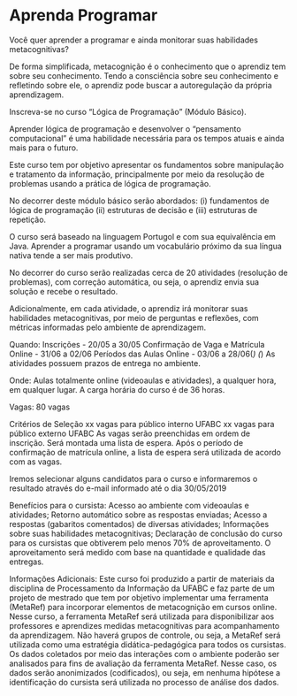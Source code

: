 # Aprenda Programar

Você quer aprender a programar e ainda monitorar suas habilidades metacognitivas?

De forma simplificada, metacognição é o conhecimento que o aprendiz tem sobre seu conhecimento. Tendo a consciência sobre seu conhecimento e refletindo sobre ele, o aprendiz pode buscar a autoregulação da própria aprendizagem.

Inscreva-se no curso “Lógica de Programação” (Módulo Básico). 

Aprender lógica de programação e desenvolver o “pensamento computacional” é uma habilidade necessária para os tempos atuais e ainda mais para o futuro. 

Este curso tem por objetivo apresentar os fundamentos sobre manipulação e tratamento da informação, principalmente por meio da resolução de problemas usando a prática de lógica de programação. 

No decorrer deste módulo básico serão abordados:
(i) fundamentos de lógica de programação
(ii) estruturas de decisão e
(iii) estruturas de repetição.

O curso será baseado na linguagem Portugol e com sua equivalência em Java. Aprender a programar usando um vocabulário próximo da sua língua nativa tende a ser mais produtivo.

No decorrer do curso serão realizadas cerca de 20 atividades (resolução de problemas), com correção automática, ou seja, o aprendiz envia sua solução e recebe o resultado.

Adicionalmente, em cada atividade, o aprendiz irá monitorar suas habilidades metacognitivas, por meio de perguntas e reflexões, com métricas informadas pelo ambiente de aprendizagem.

Quando: 
Inscrições - 20/05 a 30/05
Confirmação de Vaga e Matrícula Online - 31/06 a 02/06
Períodos  das Aulas Online - 03/06 a 28/06(*)
(*) As atividades possuem prazos de entrega no ambiente.

Onde: 
Aulas totalmente online (videoaulas e atividades), a qualquer hora, em qualquer lugar. 
A carga horária do curso é de 36 horas.

Vagas:
80 vagas

Critérios de Seleção 
xx vagas para público interno UFABC
xx vagas para público externo UFABC
As vagas serão preenchidas em ordem de inscrição. 
Será montada uma lista de espera. Após o período de confirmação de matrícula online, a lista de espera será utilizada de acordo com as vagas.

Iremos selecionar alguns candidatos para o curso e informaremos o resultado através do e-mail informado até o dia 30/05/2019



Benefícios para o cursista: 
Acesso ao ambiente com videoaulas e atividades;
Retorno automático sobre as respostas enviadas;
Acesso a respostas (gabaritos comentados) de diversas atividades;
Informações sobre suas habilidades metacognitivas;
Declaração de conclusão do curso para os cursistas que obtiverem pelo menos 70% de aproveitamento. O aproveitamento será medido com base na quantidade e qualidade das entregas.


Informações Adicionais: 
Este curso foi produzido a partir de materiais da disciplina de Processamento da Informação da UFABC e faz parte de um projeto de mestrado que tem por objetivo implementar uma ferramenta (MetaRef) para incorporar elementos de metacognição em cursos online. Nesse curso, a ferramenta MetaRef será utilizada para disponibilizar aos professores e aprendizes medidas metacognitivas para acompanhamento da aprendizagem. Não haverá grupos de controle, ou seja, a MetaRef será utilizada como uma estratégia didática-pedagógica para todos os cursistas.  Os dados coletados por meio das interações com o ambiente poderão ser analisados para fins de avaliação da ferramenta MetaRef. Nesse caso, os dados serão anonimizados (codificados), ou seja, em nenhuma hipótese a identificação do cursista será utilizada no processo de análise dos dados.
